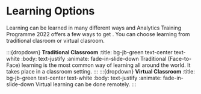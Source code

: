 # Learning Options

Learning can be learned in many different ways and Analytics Training Programme 2022 offers a few ways to get . You can choose learning from traditional clasroom or virtual clasroom. 

:::{dropdown} **Traditional Classroom**
:title: bg-jb-green text-center text-white
:body: text-justify
:animate: fade-in-slide-down
Traditional (Face-to-Face) learning is the most common way of  learning all around the world. It takes place in a classroom setting. 
:::
:::{dropdown} **Virtual Classroom**
:title: bg-jb-green text-center text-white
:body: text-justify
:animate: fade-in-slide-down
Virtual learning can be done remotely.
:::